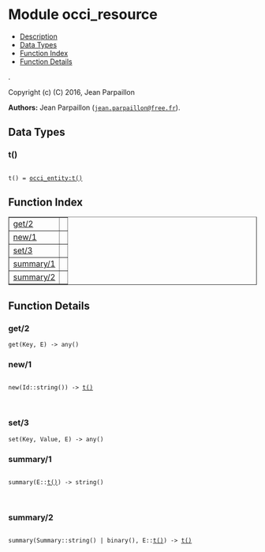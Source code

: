 

# Module occi_resource #
* [Description](#description)
* [Data Types](#types)
* [Function Index](#index)
* [Function Details](#functions)

.

Copyright (c) (C) 2016, Jean Parpaillon

__Authors:__ Jean Parpaillon ([`jean.parpaillon@free.fr`](mailto:jean.parpaillon@free.fr)).

<a name="types"></a>

## Data Types ##




### <a name="type-t">t()</a> ###


<pre><code>
t() = <a href="occi_entity.md#type-t">occi_entity:t()</a>
</code></pre>

<a name="index"></a>

## Function Index ##


<table width="100%" border="1" cellspacing="0" cellpadding="2" summary="function index"><tr><td valign="top"><a href="#get-2">get/2</a></td><td></td></tr><tr><td valign="top"><a href="#new-1">new/1</a></td><td></td></tr><tr><td valign="top"><a href="#set-3">set/3</a></td><td></td></tr><tr><td valign="top"><a href="#summary-1">summary/1</a></td><td></td></tr><tr><td valign="top"><a href="#summary-2">summary/2</a></td><td></td></tr></table>


<a name="functions"></a>

## Function Details ##

<a name="get-2"></a>

### get/2 ###

`get(Key, E) -> any()`

<a name="new-1"></a>

### new/1 ###

<pre><code>
new(Id::string()) -&gt; <a href="#type-t">t()</a>
</code></pre>
<br />

<a name="set-3"></a>

### set/3 ###

`set(Key, Value, E) -> any()`

<a name="summary-1"></a>

### summary/1 ###

<pre><code>
summary(E::<a href="#type-t">t()</a>) -&gt; string()
</code></pre>
<br />

<a name="summary-2"></a>

### summary/2 ###

<pre><code>
summary(Summary::string() | binary(), E::<a href="#type-t">t()</a>) -&gt; <a href="#type-t">t()</a>
</code></pre>
<br />

